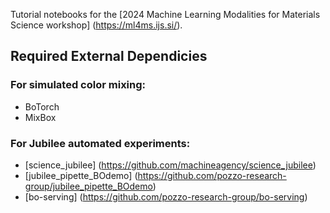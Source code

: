 Tutorial notebooks for the [2024 Machine Learning Modalities for Materials Science workshop] (https://ml4ms.ijs.si/). 


## Required External Dependicies

### For simulated color mixing:

- BoTorch
- MixBox

### For Jubilee automated experiments:

- [science_jubilee] (https://github.com/machineagency/science_jubilee)
- [jubilee_pipette_BOdemo] (https://github.com/pozzo-research-group/jubilee_pipette_BOdemo)
- [bo-serving] (https://github.com/pozzo-research-group/bo-serving)
